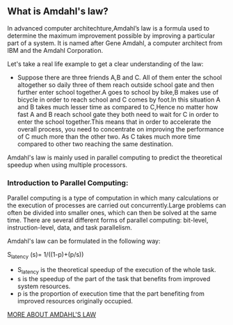 ## What is Amdahl's law?
In advanced computer architechture,Amdahl’s law is a formula used to determine the maximum improvement possible by improving a particular part of a system. It is named after Gene Amdahl, a computer architect from IBM and the Amdahl Corporation.

Let's take a real life example to get a clear understanding of the law:
- Suppose there are three friends A,B and C.
All of them enter the school altogether so daily three of them reach outside school gate and then further enter school together.A goes to school by bike,B makes use of bicycle in order to reach school and C comes by foot.In this situation A and B takes much lesser time as compared to C,Hence no matter how fast A and B reach school gate they both need to wait for C in order to enter the school together.This means that in order to accelerate the overall process, you need to concentrate on improving the performance of C much more than the other two. As C takes much more time compared to other two reaching the same destination.

Amdahl's law is mainly used in parallel computing to predict the theoretical speedup when using multiple processors.
### **Introduction to Parallel Computing:**
Parallel computing is a type of computation in which many calculations or the execution of processes are carried out concurrently.Large problems can often be divided into smaller ones, which can then be solved at the same time. There are several different forms of parallel computing: bit-level, instruction-level, data, and task parallelism. 

Amdahl's law can be formulated in the following way:

S<sub>latency</sub> (s)= 1/((1-p)+(p/s))

- S<sub>latency</sub> is the theoretical speedup of the execution of the whole task.
- s is the speedup of the part of the task that benefits from improved system resources.
- p is the proportion of execution time that the part benefiting from improved resources originally occupied.

[MORE ABOUT AMDAHL'S LAW](http://tutorials.jenkov.com/java-concurrency/amdahls-law.html)
